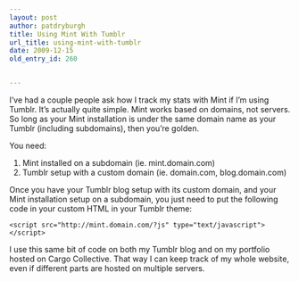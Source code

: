 ```yaml
---
layout: post
author: patdryburgh
title: Using Mint With Tumblr
url_title: using-mint-with-tumblr
date: 2009-12-15
old_entry_id: 260


---
```


I’ve had a couple people ask how I track my stats with Mint if I’m using Tumblr. It’s actually quite simple. Mint works based on domains, not servers. So long as your Mint installation is under the same domain name as your Tumblr (including subdomains), then you’re golden.

You need:

1. Mint installed on a subdomain (ie. mint.domain.com)
2. Tumblr setup with a custom domain (ie. domain.com, blog.domain.com)

Once you have your Tumblr blog setup with its custom domain, and your Mint installation setup on a subdomain, you just need to put the following code in your custom HTML in your Tumblr theme:

<pre><code>&lt;script src="http://mint.domain.com/?js" type="text/javascript">&lt;/script></code></pre>

I use this same bit of code on both my Tumblr blog and on my portfolio hosted on Cargo Collective. That way I can keep track of my whole website, even if different parts are hosted on multiple servers.